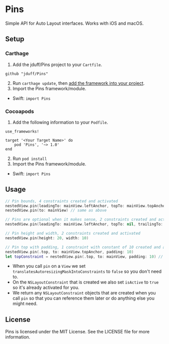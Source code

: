 # Pins
Simple API for Auto Layout interfaces. Works with iOS and macOS.

## Setup

### Carthage
1. Add the jduff/Pins project to your `Cartfile`.
```
github "jduff/Pins"
```
2. Run `carthage update`, then [add the framework into your project](https://github.com/Carthage/Carthage#adding-frameworks-to-an-application).
3. Import the Pins framework/module.
- Swift: `import Pins`

### Cocoapods
1. Add the following information to your `Podfile`.
```
use_frameworks!

target '<Your Target Name>' do
    pod 'Pins', '~> 1.0'
end
```
2. Run `pod install`
3. Import the Pins framework/module.
- Swift: `import Pins`

## Usage

``` swift
// Pin bounds, 4 constraints created and activated
nestedView.pin(leadingTo: mainView.leftAnchor, topTo: mainView.topAnchor, trailingTo: mainView.rightAnchor, bottomTo: mainView.bottomAnchor)
nestedView.pin(to: mainView) // same as above

// Pins are optional when it makes sense, 2 constraints created and activated
nestedView.pin(leadingTo: mainView.leftAnchor, topTo: nil, trailingTo: mainView.rightAnchor, bottomTo: nil)

// Pin height and width, 2 constraints created and activated
nestedView.pin(height: 20, width: 10)

// Pin top with padding, 1 constraint with constant of 10 created and activated
nestedView.pin(.top, to: mainView.topAnchor, padding: 10)
let topConstraint = nestedView.pin(.top, to: mainView, padding: 10) // same as above
```

- When you call `pin` on a `View` we set `translatesAutoresizingMaskIntoConstraints` to `false` so you don't need to.
- On the `NSLayoutConstraint` that is created we also set `isActive` to `true` so it's already activated for you.
- We return any `NSLayoutConstraint` objects that are created when you call `pin` so that you can reference them later or do anything else you might need.

## License

Pins is licensed under the MIT License. See the LICENSE file for more information.
